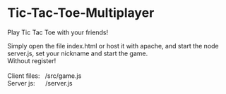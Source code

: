 # Tic-Tac-Toe-Multiplayer
Play Tic Tac Toe with your friends!

Simply open the file index.html or host it with apache, and start the node server.js, set your nickname and start the game.<br>
Without register!
<br>
<br>
Client files:&nbsp;&nbsp;&nbsp;/src/game.js<br>
Server js:&nbsp;&nbsp;&nbsp;&nbsp;&nbsp;&nbsp;/server.js
